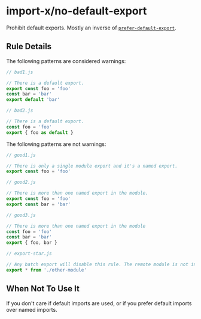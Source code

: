 # import-x/no-default-export

<!-- end auto-generated rule header -->

Prohibit default exports. Mostly an inverse of [`prefer-default-export`].

## Rule Details

The following patterns are considered warnings:

```javascript
// bad1.js

// There is a default export.
export const foo = 'foo'
const bar = 'bar'
export default 'bar'
```

```javascript
// bad2.js

// There is a default export.
const foo = 'foo'
export { foo as default }
```

The following patterns are not warnings:

```javascript
// good1.js

// There is only a single module export and it's a named export.
export const foo = 'foo'
```

```javascript
// good2.js

// There is more than one named export in the module.
export const foo = 'foo'
export const bar = 'bar'
```

```javascript
// good3.js

// There is more than one named export in the module
const foo = 'foo'
const bar = 'bar'
export { foo, bar }
```

```javascript
// export-star.js

// Any batch export will disable this rule. The remote module is not inspected.
export * from './other-module'
```

## When Not To Use It

If you don't care if default imports are used, or if you prefer default imports over named imports.

[`prefer-default-export`]: ./prefer-default-export.md
